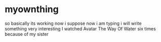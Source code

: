 # myownthing
so basically its working now i suppose
now i am typing 
i will write something very interesting
I watched Avatar The Way Of Water six times because of my sister